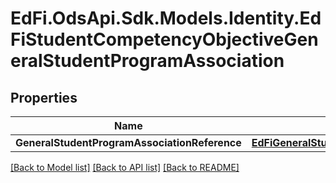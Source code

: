 # EdFi.OdsApi.Sdk.Models.Identity.EdFiStudentCompetencyObjectiveGeneralStudentProgramAssociation
## Properties

Name | Type | Description | Notes
------------ | ------------- | ------------- | -------------
**GeneralStudentProgramAssociationReference** | [**EdFiGeneralStudentProgramAssociationReference**](EdFiGeneralStudentProgramAssociationReference.md) |  | 

[[Back to Model list]](../README.md#documentation-for-models) [[Back to API list]](../README.md#documentation-for-api-endpoints) [[Back to README]](../README.md)

